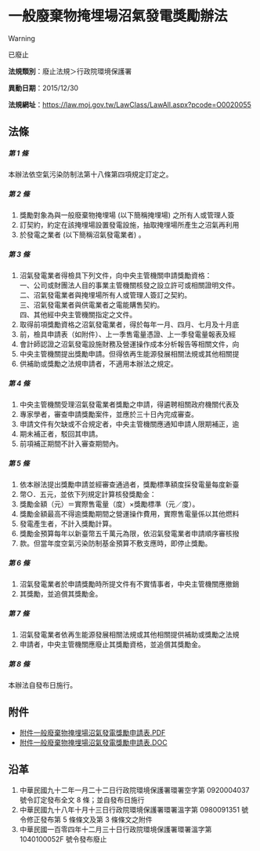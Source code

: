 # 一般廢棄物掩埋場沼氣發電獎勵辦法


> [!WARNING]
> 已廢止


**法規類別**：廢止法規＞行政院環境保護署

**異動日期**：2015/12/30  

**法規網址**：https://law.moj.gov.tw/LawClass/LawAll.aspx?pcode=O0020055



## 法條
##### 第 1 條
本辦法依空氣污染防制法第十八條第四項規定訂定之。

##### 第 2 條
1. 獎勵對象為與一般廢棄物掩埋場 (以下簡稱掩埋場) 之所有人或管理人簽
1. 訂契約，約定在該掩埋場設置發電設施，抽取掩埋場所產生之沼氣再利用
1. 於發電之業者 (以下簡稱沼氣發電業者) 。

##### 第 3 條
1. 沼氣發電業者得檢具下列文件，向中央主管機關申請獎勵資格：  
一、公司或財團法人目的事業主管機關核發之設立許可或相關證明文件。  
二、沼氣發電業者與掩埋場所有人或管理人簽訂之契約。  
三、沼氣發電業者與供電業者之電能購售契約。  
四、其他經中央主管機關指定之文件。
1. 取得前項獎勵資格之沼氣發電業者，得於每年一月、四月、七月及十月底
1. 前，檢具申請表（如附件）、上一季售電量憑證、上一季發電量報表及經
1. 會計師認證之沼氣發電設施財務及營運操作成本分析報告等相關文件，向
1. 中央主管機關提出獎勵申請。但得依再生能源發展相關法規或其他相關提
1. 供補助或獎勵之法規申請者，不適用本辦法之規定。

##### 第 4 條
1. 中央主管機關受理沼氣發電業者獎勵之申請，得遴聘相關政府機關代表及
1. 專家學者，審查申請獎勵案件，並應於三十日內完成審查。
1. 申請文件有欠缺或不合規定者，中央主管機關應通知申請人限期補正，逾
1. 期未補正者，駁回其申請。
1. 前項補正期間不計入審查期間內。

##### 第 5 條
1. 依本辦法提出獎勵申請並經審查通過者，獎勵標準額度採發電量每度新臺
1. 幣○．五元，並依下列規定計算核發獎勵金：
1. 獎勵金額（元）＝實際售電量（度）×獎勵標準（元／度）。
1. 獎勵金額最高不得逾獎勵期間之營運操作費用，實際售電量係以其他燃料
1. 發電產生者，不計入獎勵計算。
1. 獎勵金預算每年以新臺幣五千萬元為限，依沼氣發電業者申請順序審核撥
1. 款。但當年度空氣污染防制基金預算不敷支應時，即停止獎勵。

##### 第 6 條
1. 沼氣發電業者於申請獎勵時所提文件有不實情事者，中央主管機關應撤銷
1. 其獎勵，並追償其獎勵金。

##### 第 7 條
1. 沼氣發電業者依再生能源發展相關法規或其他相關提供補助或獎勵之法規
1. 申請者，中央主管機關應廢止其獎勵資格，並追償其獎勵金。

##### 第 8 條
本辦法自發布日施行。
## 附件
* [附件一般廢棄物掩埋場沼氣發電獎勵申請表.PDF](https://law.moj.gov.tw/LawClass/LawGetFile.ashx?FileId=0000234682)
* [附件一般廢棄物掩埋場沼氣發電獎勵申請表.DOC](https://law.moj.gov.tw/LawClass/LawGetFile.ashx?FileId=0000070180)
## 沿革
1. 中華民國九十二年一月二十二日行政院環境保護署環署空字第 0920004037 號令訂定發布全文 8  條；並自發布日施行
1. 中華民國九十八年十月十三日行政院環境保護署環署溫字第 0980091351 號令修正發布第 5  條條文及第 3  條條文之附件
1. 中華民國一百零四年十二月三十日行政院環境保護署環署溫字第 1040100052F  號令發布廢止
